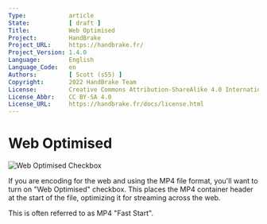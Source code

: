 ```yaml
---
Type:            article
State:           [ draft ]
Title:           Web Optimised
Project:         HandBrake
Project_URL:     https://handbrake.fr/
Project_Version: 1.4.0
Language:        English
Language_Code:   en
Authors:         [ Scott (s55) ]
Copyright:       2022 HandBrake Team
License:         Creative Commons Attribution-ShareAlike 4.0 International
License_Abbr:    CC BY-SA 4.0
License_URL:     https://handbrake.fr/docs/license.html
---
```


Web Optimised
=============================

![Web Optimised Checkbox](../../images/windows/web-optimised-1.0.0.png "Web Optimised Checkbox")

If you are encoding for the web and using the MP4 file format, you'll want to turn on "Web Optimised" checkbox.
This places the MP4 container header at the start of the file, optimizing it for streaming across the web.

This is often referred to as MP4 "Fast Start".
